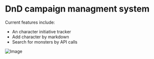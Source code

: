 # DnD campaign managment system
Current features include:
- An character initiative tracker
- Add character by markdown
- Search for monsters by API calls

![Image](https://github.com/user-attachments/assets/49340872-2a5a-44e3-a038-03c443b8b54e)
